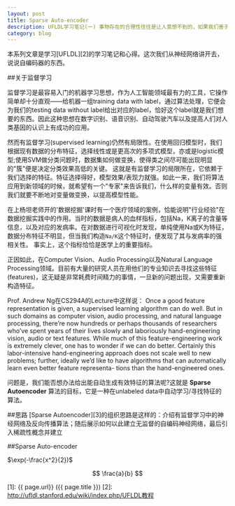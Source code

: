 ```yaml
---
layout: post
title: Sparse Auto-encoder
description: UFLDL学习笔记(一) 事物存在的合理性往往是让人意想不到的，如果我们善于思考和发现的话；自编码神经网络给我最大的惊喜是：别小瞧自编码器。不止如此，你会发现隐层也是很有意思的。
category: blog
---
```


本系列文章是学习[UFLDL][2]的学习笔记和心得。这次我们从神经网络讲开去，说说自编码器的东西。


##关于监督学习

监督学习是最容易入门的机器学习思想，作为人工智能领域最有力的工具，它操作简单却十分直观——给机器一组training data with label，通过算法处理，它便会为我们的testing data without label给出对应的label，恰好这个label就是我们想要的东西。因此这种思想在数字识别、语音识别、自动驾驶汽车以及提高人们对人类基因的认识上有成功的应用。

然而有监督学习(supervised learning)仍然有局限性。在使用回归模型时，我们根据现有数据的分布特征，选择线性或是更高次的多项式模型，亦或是logistic模型;使用SVM做分类问题时，数据集如何做变换，使得类之间尽可能出现明显的"簇"便是决定分类效果高低的关键。
这就是有监督学习的局限所在，它依赖于我们选择的特征。特征选择得好，模型效果/表现力就强。如此一来，我们将算法应用到新领域的时候，就希望有一个"专家"来告诉我们，什么样的变量有效。否则我们就要不断地对变量做变换，以提高模型性能。

在上杨坦老师开的'数据挖掘'课时有一个医疗领域的案例，恰能说明"行业经验"在数据挖掘实践中的作用。当时的数据是病人的血样指标，包括Na，K离子的含量等信息，以及对应的发病率。在对数据进行可视化时发现，单纯使用Na或K为特征，数据分布特征不明显，但当我们构造`Na/K`这个特征时，便发现了其与发病率的强相关性。
事实上，这个指标恰恰是医学上的重要指标。

正因如此，在Computer Vision、Audio Processing以及Natural Language Processing领域。目前有大量的研究人员在用他们的专业知识去寻找这些特征(features)，这无疑是非常耗费时间精力的事情，一旦新的问题出现，又需要重新构造特征。

Prof. Andrew Ng在CS294A的Lecture中这样说：
    Once a good feature representation is given, a supervised learning algorithm can do well. But in such domains as computer vision, audio processing, and natural language processing, there’re now hundreds or perhaps thousands of researchers who’ve spent years of their lives slowly and laboriously hand-engineering vision, audio or text features. While much of this feature-engineering work is extremely clever, one has to wonder if we can do better. Certainly this labor-intensive hand-engineering approach does not scale well to new problems; further, ideally we’d like to have algorithms that can automatically learn even better feature representa- tions than the hand-engineered ones.

问题是，我们能否想办法给出能自动生成有效特征的算法呢?这就是 **Sparse Autoencoder** 算法的目标，它是一种在unlabeled data中自动学习/寻找特征的算法。


##思路
[Sparse Autoencoder][3]的组织思路是这样的：介绍有监督学习中的神经网络及反向传播算法；随后展示如何以此建立无监督的自编码神经网络，最后引入稀疏性概念并建立

##Sparse Auto-encoder

$\exp(-\frac{x^2}{2})$

$$
\frac{a}{b}
$$




[zihaolucky]:    http://zihaolucky.github.io  "zihaolucky"
[1]:    {{ page.url}}  ({{ page.title }})
[2]:  http://ufldl.stanford.edu/wiki/index.php/UFLDL教程